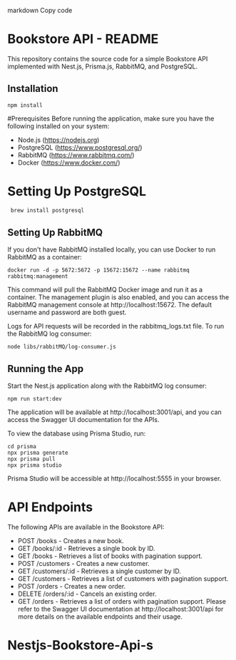 markdown
Copy code
# Bookstore API - README

This repository contains the source code for a simple Bookstore API implemented with Nest.js, Prisma.js, RabbitMQ, and PostgreSQL.

## Installation

``
npm install
``

#Prerequisites
Before running the application, make sure you have the following installed on your system:

- Node.js (https://nodejs.org)
- PostgreSQL (https://www.postgresql.org/)
- RabbitMQ (https://www.rabbitmq.com/)
- Docker (https://www.docker.com/)

# Setting Up PostgreSQL
```bash
 brew install postgresql
```

## Setting Up RabbitMQ
If you don't have RabbitMQ installed locally, you can use Docker to run RabbitMQ as a container:

``
docker run -d -p 5672:5672 -p 15672:15672 --name rabbitmq rabbitmq:management
``

This command will pull the RabbitMQ Docker image and run it as a container. The management plugin is also enabled, and you can access the RabbitMQ management console at http://localhost:15672. The default username and password are both guest.

Logs for API requests will be recorded in the rabbitmq_logs.txt file. To run the RabbitMQ log consumer:
```
node libs/rabbitMQ/log-consumer.js
```

## Running the App
Start the Nest.js application along with the RabbitMQ log consumer:

```
npm run start:dev
```

The application will be available at http://localhost:3001/api, and you can access the Swagger UI documentation for the APIs.

To view the database using Prisma Studio, run:
```
cd prisma
npx prisma generate
npx prisma pull
npx prisma studio
```
Prisma Studio will be accessible at http://localhost:5555 in your browser.

# API Endpoints
The following APIs are available in the Bookstore API:

- POST /books - Creates a new book.
- GET /books/:id - Retrieves a single book by ID.
- GET /books - Retrieves a list of books with pagination support.
- POST /customers - Creates a new customer.
- GET /customers/:id - Retrieves a single customer by ID.
- GET /customers - Retrieves a list of customers with pagination support.
- POST /orders - Creates a new order.
- DELETE /orders/:id - Cancels an existing order.
- GET /orders - Retrieves a list of orders with pagination support.
Please refer to the Swagger UI documentation at http://localhost:3001/api for more details on the available endpoints and their usage.
# Nestjs-Bookstore-Api-s
